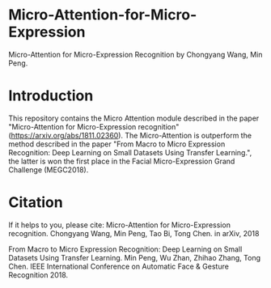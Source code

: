 # Micro-Attention-for-Micro-Expression
Micro-Attention for Micro-Expression Recognition
by Chongyang Wang, Min Peng.

# Introduction
This repository contains the Micro Attention module described in the paper "Micro-Attention for Micro-Expression recognition" (https://arxiv.org/abs/1811.02360). The Micro-Attention is outperform the method described in the paper "From Macro to Micro Expression Recognition: Deep Learning on Small Datasets Using Transfer Learning.", the latter is won the first place in the Facial Micro-Expression Grand Challenge (MEGC2018).



# Citation
If it helps to you, please cite:
Micro-Attention for Micro-Expression recognition.
Chongyang Wang, Min Peng, Tao Bi, Tong Chen.
in arXiv, 2018

From Macro to Micro Expression Recognition: Deep Learning on Small Datasets Using Transfer Learning.
Min Peng, Wu Zhan, Zhihao Zhang, Tong Chen.
IEEE International Conference on Automatic Face & Gesture Recognition 2018.





